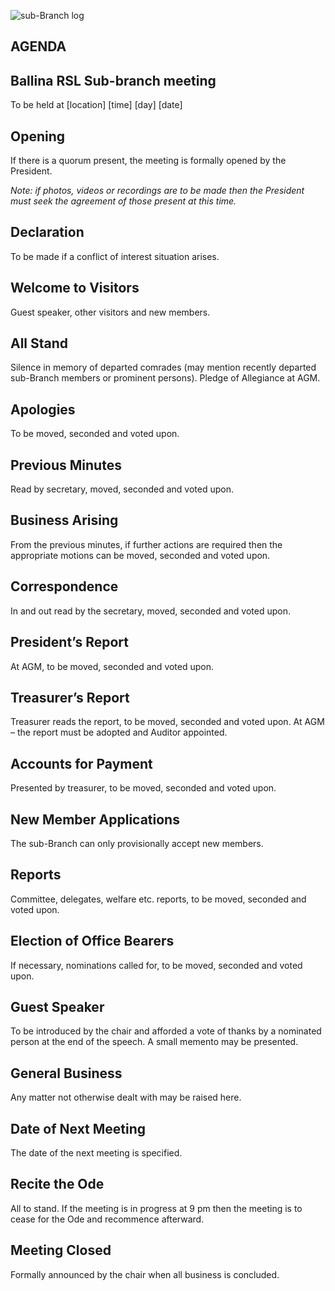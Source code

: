 ![sub-Branch log](https:/github.com/ballinarslsubbranch/sub-branch/Logo_SubBranch+DarkonLight-1030x494.png)

## AGENDA

## Ballina RSL Sub-branch meeting
To be held at [location] [time] [day] [date]

## Opening
If there is a quorum present, the meeting is formally opened by the President.

_Note: if photos, videos or recordings are to be made then the President must
seek the agreement of those present at this time._

## Declaration
To be made if a conflict of interest situation arises.

## Welcome to Visitors
Guest speaker, other visitors and new members.

## All Stand
Silence in memory of departed comrades (may mention recently departed sub-Branch members or prominent persons). Pledge of Allegiance at AGM.

## Apologies
To be moved, seconded and voted upon.

## Previous Minutes
Read by secretary, moved, seconded and voted upon.

## Business Arising
From the previous minutes, if further actions are required then the appropriate motions can be moved, seconded and voted upon.

## Correspondence
In and out read by the secretary, moved, seconded and voted upon.

## President’s Report
At AGM, to be moved, seconded and voted upon.

## Treasurer’s Report
Treasurer reads the report, to be moved, seconded and voted upon.
At AGM – the report must be adopted and Auditor appointed.

## Accounts for Payment
Presented by treasurer, to be moved, seconded and voted upon.

## New Member Applications
The sub-Branch can only provisionally accept new members.

## Reports
Committee, delegates, welfare etc. reports, to be moved, seconded and voted upon.

## Election of Office Bearers
If necessary, nominations called for, to be moved, seconded and voted upon.

## Guest Speaker
To be introduced by the chair and afforded a vote of thanks by a nominated person at the end of the speech. A small memento may be presented.

## General Business
Any matter not otherwise dealt with may be raised here.

## Date of Next Meeting
The date of the next meeting is specified.

## Recite the Ode
All to stand. If the meeting is in progress at 9 pm then the meeting is to cease for the Ode and recommence afterward.

## Meeting Closed
Formally announced by the chair when all business is concluded.
